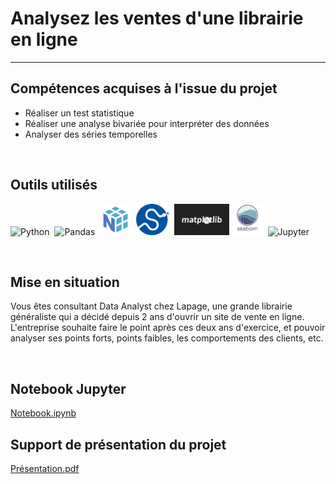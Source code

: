 # Analysez les ventes d'une librairie en ligne
---

## Compétences acquises à l'issue du projet
* Réaliser un test statistique
* Réaliser une analyse bivariée pour interpréter des données
* Analyser des séries temporelles

<br>

## Outils utilisés
<img src="https://cdn.jsdelivr.net/gh/devicons/devicon/icons/python/python-original-wordmark.svg" title="Python"  alt="Python" height="50"/>&nbsp;
<img src="" title="Pandas"  alt="Pandas" height="50" fill="white"/>&nbsp;
<img src="https://github.com/StephaneBertrand34/Python-Analysez_les_ventes_d-une_librairie_en_ligne/blob/main/img/numpy.png" title="Numpy"  alt="Numpy" height="50"/>&nbsp;
<img src="https://github.com/StephaneBertrand34/Python-Analysez_les_ventes_d-une_librairie_en_ligne/blob/main/img/scipy-logo.jpg" title="Scipy"  alt="Scipy" height="50"/>&nbsp;
<img src="https://github.com/StephaneBertrand34/Python-Analysez_les_ventes_d-une_librairie_en_ligne/blob/main/img/thumbnail-matplotlib-773540575.jpg" title="Matplotlib"  alt="Matplotlib" height="50"/>
<img src="https://github.com/StephaneBertrand34/Python-Analysez_les_ventes_d-une_librairie_en_ligne/blob/main/img/Seaborn.jpg" title="Seaborn"  alt="Seaborn" height="50"/>&nbsp;
<img src="https://cdn.jsdelivr.net/gh/devicons/devicon/icons/jupyter/jupyter-original-wordmark.svg" title="Jupyter"  alt="Jupyter" height="50"/>&nbsp;

<br>

## Mise en situation
Vous êtes consultant Data Analyst chez Lapage, une grande librairie généraliste qui a décidé depuis 2 ans d'ouvrir un site de vente en ligne.   
L'entreprise souhaite faire le point après ces deux ans d'exercice, et pouvoir analyser ses points forts, points faibles, les comportements des clients, etc.

<br>

## Notebook Jupyter
<a href="https://github.com/StephaneBertrand34/Python-Analysez_les_ventes_d-une_librairie_en_ligne/blob/main/P6.ipynb" target="_blank" title="Notebook.ipynb">Notebook.ipynb</a>

## Support de présentation du projet
<a href="https://github.com/StephaneBertrand34/Python-Analysez_les_ventes_d-une_librairie_en_ligne/blob/main/Bertrand_St%C3%A9phane_1_presentation_022022.pdf" target="_blank" title="Présentation.pdf">Présentation.pdf</a>
